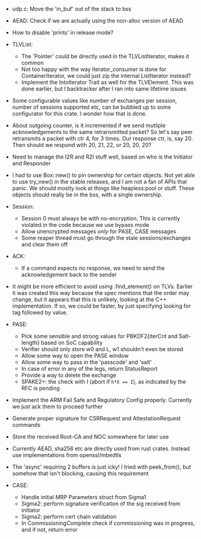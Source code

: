 * udp.c: Move the 'in_buf' out of the stack to bss
* AEAD: Check if we are actually using the non-alloc version of AEAD
* How to disable 'prints' in release mode?
* TLVList:
  * The 'Pointer' could be directly used in the TLVListIterator, makes it common
  * Not too happy with the way iterator_consumer is done for ContainerIterator, we could just zip the internal ListIterator instead?
  * Implement the IntoIterator Trait as well for the TLVElement. This was done earlier, but I backtracker after I ran into same lifetime issues
* Some configurable values like number of exchanges per session, number of sessions supported etc, can be bubbled up to some configurator for this crate. I wonder how that is done.
* About outgoing counter, is it incremented if we send mutliple acknowledgements to the same retransmitted packet? So let's say peer retransmits a packet with ctr 4, for 3 times. Our response ctr, is, say 20. Then should we respond with 20, 21, 22, or 20, 20, 20?
* Need to manage the I2R and R2I stuff well, based on who is the Initiator and Responder
* I had to use Box::new() to pin ownership for certain objects. Not yet able to use try_new() in the stable releases, and I am not a fan of APIs that panic. We should mostly look at things like heapless:pool or stuff. These objects should really be in the bss, with a single ownership.
* Session:
  - Session 0 must always be with no-encryption. This is currently violated in the code because we use bypass mode
  - Allow unencrypted messages _only_ for PASE, CASE messages
  - Some reaper thread must go through the stale sessions/exchanges and clear them off
* ACK:
  - If a command expects no response, we need to send the acknowledgement back to the sender
* It might be more efficient to avoid using .find_element() on TLVs. Earlier it was created this way because the spec mentions that the order may change, but it appears that this is unlikely, looking at the C++ implementation. If so, we could be faster, by just specifying looking for tag followed by value.
* PASE:
  - Pick some sensible and strong values for PBKDF2{iterCnt and Salt-length} based on SoC capability
  - Verifier should only store w0 and L, w1 shouldn't even be stored 
  - Allow some way to open the PASE window
  - Allow some way to pass in the 'passcode' and 'salt'
  - In case of error in any of the legs, return StatusReport
  - Provide a way to delete the exchange
  - SPAKE2+: the check with I (abort if `h*X == I`), as indicated by the RFC is pending

* Implement the ARM Fail Safe and Regulatory Config properly. Currently we just ack them to proceed further
* Generate proper signature for CSRRequest and AttestationRequest commands
* Store the received Root-CA and NOC somewhere for later use
* Currently AEAD, sha256 etc are directly used from rust crates. Instead use implementations from openssl/mbedtls
* The 'async' requiring 2 buffers is just icky! I tried with peek_from(), but somehow that isn't blocking, causing this requirement
* CASE:
  - Handle initial MRP Parameters struct from Sigma1
  - Sigma2: perform signature verification of the sig received from initiator
  - Sigma2: perform cert chain validation
  - In CommissioningComplete check if commissioning was in progress, and if not, return error
